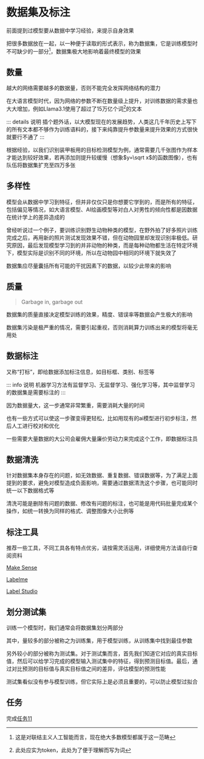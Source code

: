 # 数据集及标注
前面提到过模型要从数据中学习经验，来提示自身效果

把很多数据放在一起，以一种便于读取的形式表示，称为数据集，它是训练模型时不可缺少的一部分[^1]，数据集极大地影响着最终模型的效果

[^1]: 这是对联结主义人工智能而言，现在绝大多数模型都属于这一范畴

## 数量
越大的网络需要越多的数据量，否则不能完全发挥网络结构的潜力

在大语言模型时代，因为网络的参数不断在数量级上提升，对训练数据的需求量也大大增加，例如Llama3.1使用了超过了15万亿个词[^2]的文本

::: details 说明
插个题外话，以大模型现在的发展趋势，人类这几千年历史上写下的所有文本都不够作为训练语料的，接下来纯靠提升参数量来提升效果的方式很快就要行不通了
:::

[^2]: 此处应实为token，此处为了便于理解而写为词

根据经验，以我们识别装甲板用的目标检测模型为例，通常需要几千张图作为样本才能达到较好效果，若再添加则提升较缓慢（想象$y=\sqrt x$的函数图像），也有队伍将数据集扩充至四万多张

## 多样性
模型会从数据中学习到特征，但并非仅仅只是你想要它学到的，而是所有的特征，包括偏见等情况，如大语言模型、AI绘画模型等对白人对男性的倾向性都是因数据在统计学上的差异造成的

曾经听说过一个例子，要训练识别野生动物种类的模型，在野外拍了好多照片训练完成之后，再用新的照片测试发现效果不错，但在动物园里却发现识别率极低。研究原因，最后发现模型学习到的并非动物的种类，而是每种动物都生活在特定环境下，模型实际是识别不同的环境，所以在动物园中相同的环境下就失效了

数据集应尽量囊括所有可能的干扰因素下的数据，以较少此带来的影响

## 质量
> Garbage in, garbage out

数据集的质量直接决定模型训练的效果，精度、错误率等数据会产生极大的影响

数据集污染是极严重的情况，需要引起重视，否则消耗算力训练出来的模型将毫无用处

## 数据标注
又称“打标”，即给数据添加标注信息，如目标框、类别、标签等

::: info 说明
机器学习方法有监督学习、无监督学习、强化学习等，其中监督学习的数据集是需要标注的
:::

因为数据量大，这一步通常非常繁重，需要消耗大量的时间

也有一些方式可以使这一步骤变得更轻松，比如用现有的ai模型进行初步标注，然后人工进行校对和优化

一些需要大量数据的大公司会雇佣大量廉价劳动力来完成这个工作，即数据标注员

## 数据清洗
针对数据集本身存在的问题，如无效数据、重复数据、错误数据等，为了满足上面提到的要求，避免对模型造成负面影响，需要通过数据清洗这个步骤，也可能同时统一以下数据格式等

清洗可能是删除有问题的数据、修改有问题的标注，也可能是用代码批量完成某个操作，如统一转换为同样的格式、调整图像大小比例等

## 标注工具
推荐一些工具，不同工具各有特点优劣，请按需灵活运用，详细使用方法请自行查阅资料

[Make Sense](https://www.makesense.ai/)

[Labelme](https://www.labelme.io/)

[Label Studio](https://labelstud.io/)

## 划分测试集
训练一个模型时，我们通常会将数据集划分两部分

其中，量较多的部分被称之为训练集，用于模型训练，从训练集中找到最佳参数

另外较小的部分被称为测试集。对于测试集而言，首先我们知道它对应的真实目标值，然后可以给学习完成的模型输入测试集中的特征，得到预测目标值。最后，通过对比预测的目标值与真实目标值之间的差异，评估模型的预测性能

测试集看似没有参与模型训练，但它实际上是必须且重要的，可以防止模型过拟合

## 任务
完成[任务11](../tasks/11)